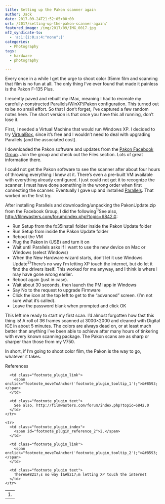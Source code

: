 ```yaml
---
title: Setting up the Pakon scanner again
author: Jack
date: 2017-09-24T21:52:05+00:00
url: /2017/setting-up-the-pakon-scanner-again/
featured_image: /img/2017/09/IMG_0017.jpg
mf2_syndicate-to:
  - 'a:1:{i:0;s:4:"none";}'
categories:
  - Photography
tags:
  - hardware
  - photography

---
```

Every once in a while I get the urge to shoot color 35mm film and scanning that film is no fun at all. The only thing I&#8217;ve ever found that made it painless is the Pakon F-135 Plus.

I recently paved and rebuilt my iMac, meaning I had to recreate my carefully-constructed Parallels/WinXP/Pakon configuration. This turned out to be no small effort. So that I don&#8217;t forget, I&#8217;ve captured a few random notes here. The short version is that once you have this all running, don&#8217;t lose it.

First, I needed a Virtual Machine that would run Windows XP. I decided to try [VirtualBox][1], since it&#8217;s free and I wouldn&#8217;t need to deal with upgrading Parallels (and the associated cost).

I downloaded the Pakon software and updates from the [Pakon Facebook Group][2]. Join the group and check out the Files section. Lots of great information there.

I could not get the Pakon software to see the scanner after about four hours of throwing everything I knew at it. There&#8217;s even a pre-built VM available with everything already configured. I just could not get it to recognize the scanner. I must have done something in the wrong order when first connecting the scanner. Eventually I gave up and installed [Parallels][3]. That worked on the first try.

After installing Parallels and downloading/unpacking the PakonUpdate.zip from the Facebook Group, I did the following<sup id="footnote_plugin_tooltip_1" class="footnote_plugin_tooltip_text" onclick="footnote_moveToAnchor('footnote_plugin_reference_1');">1)</sup><span class="footnote_tooltip" id="footnote_plugin_tooltip_text_1">See also, http://filmwasters.com/forum/index.php?topic=6842.0</span>:

  * Run Setup from the fx35install folder inside the Pakon Update folder
  * Run Setup from inside the Pakon Update folder
  * Reboot the VM
  * Plug the Pakon in (USB) and turn it on
  * Wait until Parallels asks if I want to use the new device on Mac or Windows (select Windows)
  * When the New Hardware wizard starts, don&#8217;t let it use Windows Update<sup id="footnote_plugin_tooltip_2" class="footnote_plugin_tooltip_text" onclick="footnote_moveToAnchor('footnote_plugin_reference_2');">2)</sup><span class="footnote_tooltip" id="footnote_plugin_tooltip_text_2">There&#8217;s no way I&#8217;m letting XP touch the internet</span>, but do let it find the drivers itself. This worked for me anyway, and I think is where I may have gone wrong earlier.
  * Reboot again (just in case).
  * Wait about 30 seconds, then launch the PMI app in Windows
  * Say No to the request to upgrade Firmware
  * Click the icon at the top left to get to the &#8220;advanced&#8221; screen. (I&#8217;m not sure what it&#8217;s called).
  * Leave the password blank when prompted and click OK

This left me ready to start my first scan. I&#8217;d almost forgotten how fast this thing is! A roll of 36 frames scanned at 3000&#215;2000 and cleaned with Digital ICE in about 5 minutes. The colors are always dead on, or at least much better than anything I&#8217;ve been able to achieve after many hours of tinkering with every known scanning package. The Pakon scans are as sharp or sharper than those from my V750.

In short, if I&#8217;m going to shoot color film, the Pakon is the way to go, whatever it takes.

<div class="footnote_container_prepare">
  <p>
    <span onclick="footnote_expand_reference_container();">References</span><span style="display: none;">&nbsp;&nbsp;&nbsp;[ <a id="footnote_reference_container_collapse_button" style="cursor:pointer;" onclick="footnote_expand_collapse_reference_container();">+</a> ]</span>
  </p>
</div>

<div id="footnote_references_container" style="">
  <table class="footnote-reference-container">
    <tr>
      <td class="footnote_plugin_index">
        <span id="footnote_plugin_reference_1">1.</span>
      </td>
      
      <td class="footnote_plugin_link">
        <span onclick="footnote_moveToAnchor('footnote_plugin_tooltip_1');">&#8593;</span>
      </td>
      
      <td class="footnote_plugin_text">
        See also, http://filmwasters.com/forum/index.php?topic=6842.0
      </td>
    </tr>
    
    <tr>
      <td class="footnote_plugin_index">
        <span id="footnote_plugin_reference_2">2.</span>
      </td>
      
      <td class="footnote_plugin_link">
        <span onclick="footnote_moveToAnchor('footnote_plugin_tooltip_2');">&#8593;</span>
      </td>
      
      <td class="footnote_plugin_text">
        There&#8217;s no way I&#8217;m letting XP touch the internet
      </td>
    </tr>
  </table>
</div>

 [1]: https://www.virtualbox.org
 [2]: https://www.facebook.com/groups/PakonF135/
 [3]: http://www.parallels.com